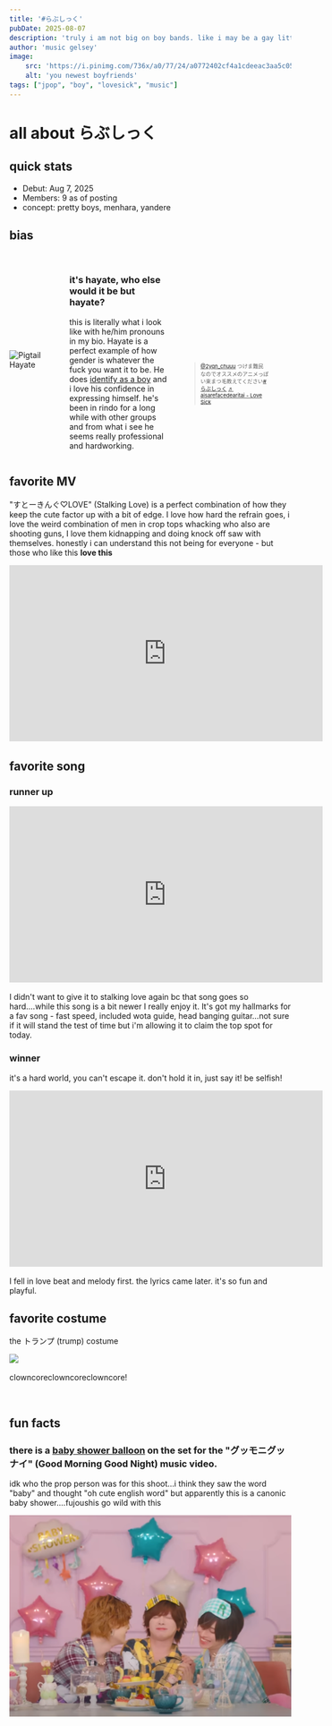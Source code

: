 ```yaml
---
title: '#らぶしっく'
pubDate: 2025-08-07
description: 'truly i am not big on boy bands. like i may be a gay little twink but at the end of the day im here to see pretty girls in pretty dresses. but rindo ent. said "bet" and gave us the greatest combination - pretty boy in pretty dress/suit gender ambiguous wardrobes.'
author: 'music gelsey'
image:
    src: 'https://i.pinimg.com/736x/a0/77/24/a0772402cf4a1cdeeac3aa5c05e8417f.jpg'
    alt: 'you newest boyfriends'
tags: ["jpop", "boy", "lovesick", "music"]
---
```

# all about らぶしっく


## quick stats


*   Debut: Aug 7, 2025
*   Members: 9 as of posting
*   concept: pretty boys, menhara, yandere


## bias




<br>





<div style="display: flex; align-items: center; justify-content: center; justify-text: center; max-height: 400px;">
  <img src="https://pbs.twimg.com/media/GgSMRpsbsAAw3rS?format=jpg&name=medium" alt="Pigtail Hayate" style="width:175px; margin-right:20px;">
  <div><h3>it's hayate, who else would it be but hayate?</h3>
  <p style="width:175px;" >this is literally what i look like with he/him pronouns in my bio. Hayate is a perfect example of how gender is whatever the fuck you want it to be. He does <a href="https://youtu.be/q-rW8c2qhwI?t=41">identify as a boy</a> and i love his confidence in expressing himself. he's been in rindo for a long while with other groups and from what i see he seems really professional and hardworking.</p></div>
  <div style="transform: scale(0.67); transform-origin: 100px 200px ; display: inline-block;"><blockquote class="tiktok-embed" cite="https://www.tiktok.com/@2yqn_chuuu/video/7531332080811183367" data-video-id="7531332080811183367" style="max-width: 405px;min-width: 111px;" > <section> <a target="_blank" title="@2yqn_chuuu" href="https://www.tiktok.com/@2yqn_chuuu?refer=embed">@2yqn_chuuu</a> つけま難民なのでオススメのアニメっぽい束まつ毛教えてください<a title="らぶしっく" target="_blank" href="https://www.tiktok.com/tag/%E3%82%89%E3%81%B6%E3%81%97%E3%81%A3%E3%81%8F?refer=embed">#らぶしっく</a> <a target="_blank" title="♬ aisarefacedearitai - Love Sick" href="https://www.tiktok.com/music/aisarefacedearitai-7375880326285084673?refer=embed">♬ aisarefacedearitai - Love Sick</a> </section> </blockquote> <script async src="https://www.tiktok.com/embed.js"></script></div>
  
</div>



## favorite MV

"すとーきんぐ♡LOVE" (Stalking Love) is a perfect combination of how they keep the cute factor up with a bit of edge. I love how hard the refrain goes, i love the weird combination of men in crop tops whacking who also are shooting guns, I love them kidnapping and doing knock off saw with themselves. honestly i can understand this not being for everyone - but those who like this **love this**

<iframe width="560" height="315" src="https://www.youtube-nocookie.com/embed/Lak7HkfRZ9E?si=-X13UNKPzW0Eckiq" title="YouTube video player" frameborder="0" allow="accelerometer; autoplay; clipboard-write; encrypted-media; gyroscope; picture-in-picture; web-share" referrerpolicy="strict-origin-when-cross-origin" allowfullscreen></iframe>


## favorite song

### runner up

<iframe width="560" height="315" src="https://www.youtube-nocookie.com/embed/nWGvSrpXYoI?si=TuACzMV7McWdaLQH" title="YouTube video player" frameborder="0" allow="accelerometer; autoplay; clipboard-write; encrypted-media; gyroscope; picture-in-picture; web-share" referrerpolicy="strict-origin-when-cross-origin" allowfullscreen></iframe>     

I didn't want to give it to stalking love again bc that song goes so hard....while this song is a bit newer I really enjoy it. It's got my hallmarks for a fav song - fast speed, included wota guide, head banging guitar...not sure if it will stand the test of time but i'm allowing it to claim the top spot for today.

### winner

it's a hard world, you can't escape it. don't hold it in, just say it! be selfish!

<iframe width="560" height="315" src="https://www.youtube.com/embed/lEyEPoyd3M0?si=b9hCVRyBz8wCzL55" title="YouTube video player" frameborder="0" allow="accelerometer; autoplay; clipboard-write; encrypted-media; gyroscope; picture-in-picture; web-share" referrerpolicy="strict-origin-when-cross-origin" allowfullscreen></iframe>

I fell in love beat and melody first. the lyrics came later. it's so fun and playful.

## favorite costume

the トランプ (trump) costume

![](https://pbs.twimg.com/media/GwssGeEbgAAHIDw?format=jpg&name=large)

clowncoreclowncoreclowncore!

<br>

## fun facts

### there is a [baby shower balloon](https://youtu.be/gnO-kEMZwZc?list=RDgnO-kEMZwZc&t=77) on the set for the "グッモニグッナイ" (Good Morning Good Night) music video.

idk who the prop person was for this shoot...i think they saw the word "baby" and thought "oh cute english word" but apparently this is a canonic baby shower....fujoushis go wild with this

![](../../../public/blog/music/m1-1.png)